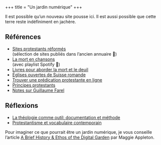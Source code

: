 +++
title = "Un jardin numérique"
+++

Il est possible qu’un nouveau site pousse ici. Il est aussi possible que cette terre reste indéfiniment en jachère.

## Références

- [Sites protestants réformés](/liens/)  
  (sélection de sites publiés dans l’ancien annuaire 📇)
- [La mort en chansons](/mort-chansons/)  
  (avec playlist Spotify 🎉)
- [Livres pour aborder la mort et le deuil](/mort-livres/)
- [Églises ouvertes de Suisse romande](/eglises-ouvertes/)
- [Trouver une prédication protestante en ligne](/predication/)
- [Principes protestants](/principes-protestants/)
- [Notes sur Guillaume Farel](/guillaume-farel/)

## Réflexions

- [La théologie comme outil: documentation et méthode](/theologie-outil/)
- [Protestantisme et vocabulaire contemporain](/vocabulaire-contemporain/)

Pour imaginer ce que pourrait être un jardin numérique, je vous conseille l’article [A Brief History & Ethos of the Digital Garden](https://maggieappleton.com/garden-history) par Maggie Appleton.
